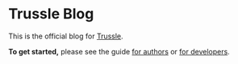 # Trussle Blog

This is the official blog for [Trussle](trussle.com).

**To get started,** please see the guide [for authors](_docs/authors.md) or [for developers](_docs/devs.md).
